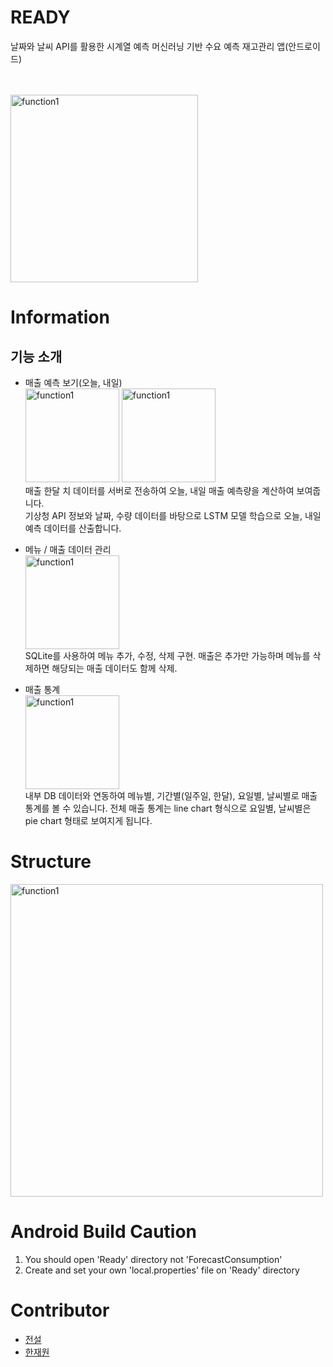 # READY
날짜와 날씨 API를 활용한 시계열 예측 머신러닝 기반 수요 예측 재고관리 앱(안드로이드)

<br>
<br><img width="300" alt="function1" src="https://user-images.githubusercontent.com/38302837/122964278-0a02bd80-d3c2-11eb-9e16-0d2ead2322e5.png">


# Information
## 기능 소개
- 매출 예측 보기(오늘, 내일)
<br><img width="150" alt="function1" src="https://user-images.githubusercontent.com/38307839/122728638-4d223b00-d2b3-11eb-8c95-3b131f7fa92f.gif"> <img width="150" alt="function1" src="https://user-images.githubusercontent.com/38307839/122729008-a8ecc400-d2b3-11eb-9f8b-f1e9b0656c78.gif">
<br>매출 한달 치 데이터를 서버로 전송하여 오늘, 내일 매출 예측량을 계산하여 보여줍니다.<br>
기상청 API 정보와 날짜, 수량 데이터를 바탕으로 LSTM 모델 학습으로 오늘, 내일 예측 데이터를 산출합니다.

- 메뉴 / 매출 데이터 관리
<br><img width="150" alt="function1" src="https://user-images.githubusercontent.com/38307839/122727918-84dcb300-d2b2-11eb-8531-eb573a12c733.gif">
<br>SQLite를 사용하여 메뉴 추가, 수정, 삭제 구현. 매출은 추가만 가능하며 메뉴를 삭제하면 해당되는 매출 데이터도 함께 삭제.<br>

- 매출 통계
<br><img width="150" alt="function1" src="https://user-images.githubusercontent.com/38307839/122728370-09c7cc80-d2b3-11eb-8ab4-6597b0134663.gif">
<br>내부 DB 데이터와 연동하여 메뉴별, 기간별(일주일, 한달), 요일별, 날씨별로 매출 통계를 볼 수 있습니다. 전체 매출 통계는 line chart 형식으로 요일별, 날씨별은 pie chart 형태로 보여지게 됩니다.<br>

# Structure

<img width="500" alt="function1" src="https://user-images.githubusercontent.com/38307839/122729584-48aa5200-d2b4-11eb-9b91-fff96f9165f0.png">


# Android Build Caution
1) You should open 'Ready' directory not 'ForecastConsumption'
2) Create and set your own 'local.properties' file on 'Ready' directory

# Contributor
- [전설](https://github.com/redundant4u)
- [한재원](https://github.com/ellynhan)
